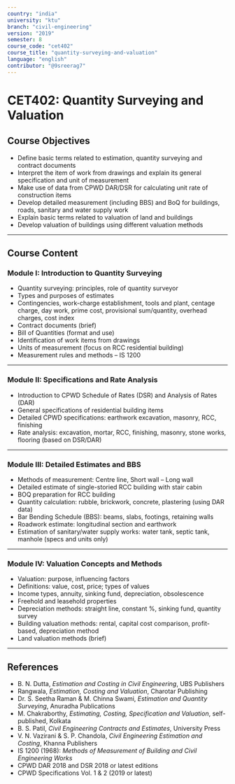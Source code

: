 ```yaml
---
country: "india"
university: "ktu"
branch: "civil-engineering"
version: "2019"
semester: 8
course_code: "cet402"
course_title: "quantity-surveying-and-valuation"
language: "english"
contributor: "@9sreerag7"
---
```


# CET402: Quantity Surveying and Valuation

## Course Objectives

- Define basic terms related to estimation, quantity surveying and contract documents  
- Interpret the item of work from drawings and explain its general specification and unit of measurement  
- Make use of data from CPWD DAR/DSR for calculating unit rate of construction items  
- Develop detailed measurement (including BBS) and BoQ for buildings, roads, sanitary and water supply work  
- Explain basic terms related to valuation of land and buildings  
- Develop valuation of buildings using different valuation methods  

---

## Course Content

### Module I: Introduction to Quantity Surveying

- Quantity surveying: principles, role of quantity surveyor  
- Types and purposes of estimates  
- Contingencies, work-charge establishment, tools and plant, centage charge, day work, prime cost, provisional sum/quantity, overhead charges, cost index  
- Contract documents (brief)  
- Bill of Quantities (format and use)  
- Identification of work items from drawings  
- Units of measurement (focus on RCC residential building)  
- Measurement rules and methods – IS 1200  

---

### Module II: Specifications and Rate Analysis

- Introduction to CPWD Schedule of Rates (DSR) and Analysis of Rates (DAR)  
- General specifications of residential building items  
- Detailed CPWD specifications: earthwork excavation, masonry, RCC, finishing  
- Rate analysis: excavation, mortar, RCC, finishing, masonry, stone works, flooring (based on DSR/DAR)  

---

### Module III: Detailed Estimates and BBS

- Methods of measurement: Centre line, Short wall – Long wall  
- Detailed estimate of single-storied RCC building with stair cabin  
- BOQ preparation for RCC building  
- Quantity calculation: rubble, brickwork, concrete, plastering (using DAR data)  
- Bar Bending Schedule (BBS): beams, slabs, footings, retaining walls  
- Roadwork estimate: longitudinal section and earthwork  
- Estimation of sanitary/water supply works: water tank, septic tank, manhole (specs and units only)  

---

### Module IV: Valuation Concepts and Methods

- Valuation: purpose, influencing factors  
- Definitions: value, cost, price; types of values  
- Income types, annuity, sinking fund, depreciation, obsolescence  
- Freehold and leasehold properties  
- Depreciation methods: straight line, constant %, sinking fund, quantity survey  
- Building valuation methods: rental, capital cost comparison, profit-based, depreciation method  
- Land valuation methods (brief)  

---

## References

- B. N. Dutta, *Estimation and Costing in Civil Engineering*, UBS Publishers  
- Rangwala, *Estimation, Costing and Valuation*, Charotar Publishing  
- Dr. S. Seetha Raman & M. Chinna Swami, *Estimation and Quantity Surveying*, Anuradha Publications  
- M. Chakraborthy, *Estimating, Costing, Specification and Valuation*, self-published, Kolkata  
- B. S. Patil, *Civil Engineering Contracts and Estimates*, University Press  
- V. N. Vazirani & S. P. Chandola, *Civil Engineering Estimation and Costing*, Khanna Publishers  
- IS 1200 (1968): *Methods of Measurement of Building and Civil Engineering Works*  
- CPWD DAR 2018 and DSR 2018 or latest editions  
- CPWD Specifications Vol. 1 & 2 (2019 or latest)  
